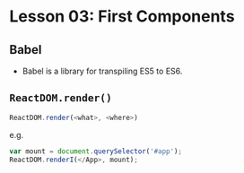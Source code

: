 # Lesson 03: First Components
## Babel
* Babel is a library for transpiling ES5 to ES6.

## `ReactDOM.render()`

```JavaScript
ReactDOM.render(<what>, <where>)
```

e.g.

```JavaScript
var mount = document.querySelector('#app');
ReactDOM.renderI(</App>, mount);
```

